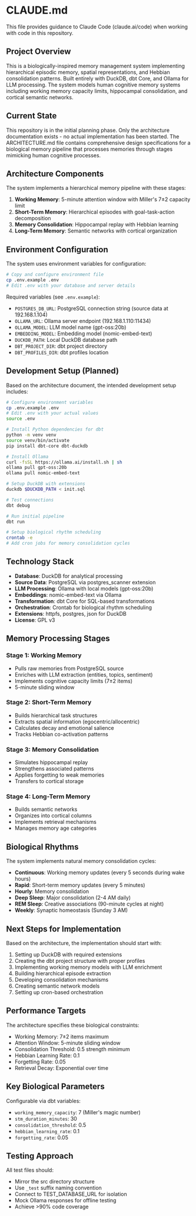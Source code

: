 # CLAUDE.md

This file provides guidance to Claude Code (claude.ai/code) when working with code in this repository.

## Project Overview

This is a biologically-inspired memory management system implementing hierarchical episodic memory, spatial representations, and Hebbian consolidation patterns. Built entirely with DuckDB, dbt Core, and Ollama for LLM processing. The system models human cognitive memory systems including working memory capacity limits, hippocampal consolidation, and cortical semantic networks.

## Current State

This repository is in the initial planning phase. Only the architecture documentation exists - no actual implementation has been started. The ARCHITECTURE.md file contains comprehensive design specifications for a biological memory pipeline that processes memories through stages mimicking human cognitive processes.

## Architecture Components

The system implements a hierarchical memory pipeline with these stages:

1. **Working Memory**: 5-minute attention window with Miller's 7±2 capacity limit
2. **Short-Term Memory**: Hierarchical episodes with goal-task-action decomposition  
3. **Memory Consolidation**: Hippocampal replay with Hebbian learning
4. **Long-Term Memory**: Semantic networks with cortical organization

## Environment Configuration

The system uses environment variables for configuration:

```bash
# Copy and configure environment file
cp .env.example .env
# Edit .env with your database and server details
```

Required variables (see `.env.example`):
- `POSTGRES_DB_URL`: PostgreSQL connection string (source data at 192.168.1.104)
- `OLLAMA_URL`: Ollama server endpoint (192.168.1.110:11434)
- `OLLAMA_MODEL`: LLM model name (gpt-oss:20b)
- `EMBEDDING_MODEL`: Embedding model (nomic-embed-text)
- `DUCKDB_PATH`: Local DuckDB database path
- `DBT_PROJECT_DIR`: dbt project directory
- `DBT_PROFILES_DIR`: dbt profiles location

## Development Setup (Planned)

Based on the architecture document, the intended development setup includes:

```bash
# Configure environment variables
cp .env.example .env
# Edit .env with your actual values
source .env

# Install Python dependencies for dbt
python -m venv venv
source venv/bin/activate
pip install dbt-core dbt-duckdb

# Install Ollama
curl -fsSL https://ollama.ai/install.sh | sh
ollama pull gpt-oss:20b
ollama pull nomic-embed-text

# Setup DuckDB with extensions
duckdb $DUCKDB_PATH < init.sql

# Test connections
dbt debug

# Run initial pipeline
dbt run

# Setup biological rhythm scheduling
crontab -e
# Add cron jobs for memory consolidation cycles
```

## Technology Stack

- **Database**: DuckDB for analytical processing
- **Source Data**: PostgreSQL via postgres_scanner extension
- **LLM Processing**: Ollama with local models (gpt-oss:20b)
- **Embeddings**: nomic-embed-text via Ollama
- **Transformation**: dbt Core for SQL-based transformations
- **Orchestration**: Crontab for biological rhythm scheduling
- **Extensions**: httpfs, postgres, json for DuckDB
- **License**: GPL v3

## Memory Processing Stages

### Stage 1: Working Memory
- Pulls raw memories from PostgreSQL source
- Enriches with LLM extraction (entities, topics, sentiment)
- Implements cognitive capacity limits (7±2 items)
- 5-minute sliding window

### Stage 2: Short-Term Memory  
- Builds hierarchical task structures
- Extracts spatial information (egocentric/allocentric)
- Calculates decay and emotional salience
- Tracks Hebbian co-activation patterns

### Stage 3: Memory Consolidation
- Simulates hippocampal replay
- Strengthens associated patterns
- Applies forgetting to weak memories
- Transfers to cortical storage

### Stage 4: Long-Term Memory
- Builds semantic networks
- Organizes into cortical columns
- Implements retrieval mechanisms
- Manages memory age categories

## Biological Rhythms

The system implements natural memory consolidation cycles:
- **Continuous**: Working memory updates (every 5 seconds during wake hours)
- **Rapid**: Short-term memory updates (every 5 minutes)
- **Hourly**: Memory consolidation
- **Deep Sleep**: Major consolidation (2-4 AM daily)
- **REM Sleep**: Creative associations (90-minute cycles at night)
- **Weekly**: Synaptic homeostasis (Sunday 3 AM)

## Next Steps for Implementation

Based on the architecture, the implementation should start with:

1. Setting up DuckDB with required extensions
2. Creating the dbt project structure with proper profiles
3. Implementing working memory models with LLM enrichment
4. Building hierarchical episode extraction
5. Developing consolidation mechanisms
6. Creating semantic network models
7. Setting up cron-based orchestration

## Performance Targets

The architecture specifies these biological constraints:
- Working Memory: 7±2 items maximum
- Attention Window: 5-minute sliding window
- Consolidation Threshold: 0.5 strength minimum
- Hebbian Learning Rate: 0.1
- Forgetting Rate: 0.05
- Retrieval Decay: Exponential over time

## Key Biological Parameters

Configurable via dbt variables:
- `working_memory_capacity`: 7 (Miller's magic number)
- `stm_duration_minutes`: 30
- `consolidation_threshold`: 0.5  
- `hebbian_learning_rate`: 0.1
- `forgetting_rate`: 0.05

## Testing Approach

All test files should:
- Mirror the src directory structure
- Use `_test` suffix naming convention
- Connect to TEST_DATABASE_URL for isolation
- Mock Ollama responses for offline testing
- Achieve >90% code coverage